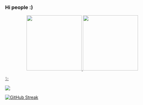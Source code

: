 ### Hi people :)

<div align="center">
  <a href="https://github.com/carolinemariotto">
  <img height="180em" src="https://github-readme-stats.vercel.app/api?username=carolinemariotto&show_icons=true&theme=tokyonight&include_all_commits=true&count_private=true"/>
  <img height="180em" src="https://github-readme-stats.vercel.app/api/top-langs/?username=carolinemariotto&layout=compact&langs_count=7&theme=tokyonight"/>
</div>
  
 ✨
 <div>
 <a href="https://www.instagram.com/carolm_studies/?hl=en" target="_blank"><img src="https://img.shields.io/badge/-Instagram-%23E4405F?style=for-the-badge&logo=instagram&logoColor=white" target="_blank"></a>
  </div>
  
  
  
  
  
  
[![GitHub Streak](https://github-readme-streak-stats.herokuapp.com/?user=carolinemariotto&theme=tokyonight)](https://git.io/streak-stats)


  
